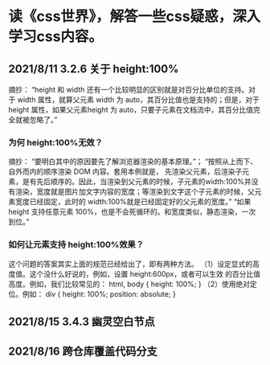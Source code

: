 # 读《css世界》，解答一些css疑惑，深入学习css内容。


## 2021/8/11 3.2.6 关于 height:100%
摘抄：
“height 和 width 还有一个比较明显的区别就是对百分比单位的支持。对于 width 属性，就算父元素 width 为 auto，其百分比值也是支持的；但是，对于 height 属性，如果父元素height 为 auto，只要子元素在文档流中，其百分比值完全就被忽略了。”

### 为何 height:100%无效？
摘抄：
“要明白其中的原因要先了解浏览器渲染的基本原理。”；
“按照从上而下、自外而内的顺序渲染 DOM 内容。套用本例就是，
先渲染父元素，后渲染子元素，是有先后顺序的。因此，当渲染到父元素的时候，子元素的width:100%并没有渲染，宽度就是图片加文字内容的宽度；等渲染到文字这个子元素的时候，父元素宽度已经固定，此时的 width:100%就是已经固定好的父元素的宽度。”
“如果 height 支持任意元素 100%，也是不会死循环的。和宽度类似，静态渲染，一次到位。”

### 如何让元素支持 height:100%效果？
这个问题的答案其实上面的规范已经给出了，即有两种方法。
（1）设定显式的高度值。这个没什么好说的，例如，设置 height:600px，或者可以生效
的百分比值高度。例如，我们比较常见的：
html, body { 
 height: 100%; 
} 
（2）使用绝对定位。例如：
div { 
 height: 100%; 
 position: absolute; 
}

## 2021/8/15 3.4.3 幽灵空白节点



## 2021/8/16 跨仓库覆盖代码分支

